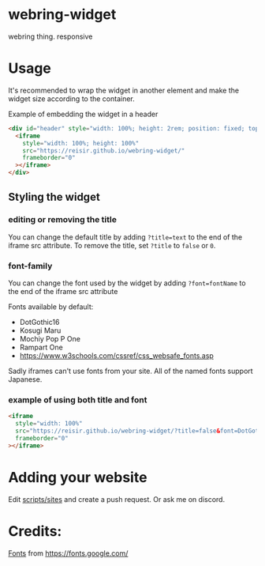 # webring-widget

webring thing. responsive

# Usage

It's recommended to wrap the widget in another element and make the widget size according to the container.

Example of embedding the widget in a header

```html
<div id="header" style="width: 100%; height: 2rem; position: fixed; top: 0;">
  <iframe
    style="width: 100%; height: 100%"
    src="https://reisir.github.io/webring-widget/"
    frameborder="0"
  ></iframe>
</div>
```

## Styling the widget

### editing or removing the title

You can change the default title by adding `?title=text` to the end of the iframe src attribute. To remove the title, set `?title` to `false` or `0`.

### font-family

You can change the font used by the widget by adding `?font=fontName` to the end of the iframe src attribute

Fonts available by default:

- DotGothic16
- Kosugi Maru
- Mochiy Pop P One
- Rampart One
- https://www.w3schools.com/cssref/css_websafe_fonts.asp

Sadly iframes can't use fonts from your site. All of the named fonts support Japanese.

### example of using both title and font

```html
<iframe
  style="width: 100%"
  src="https://reisir.github.io/webring-widget/?title=false&font=DotGothic16"
  frameborder="0"
></iframe>
```

# Adding your website

Edit [scripts/sites](./scripts/sites.js) and create a push request. Or ask me on discord.

# Credits:

[Fonts](./fonts/) from https://fonts.google.com/
